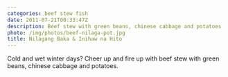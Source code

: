 ```yaml
---
categories: beef stew fish
date: 2011-07-21T00:33:47Z
description: Beef stew with green beans, chinese cabbage and potatoes
photo: /img/photos/beef-nilaga-pot.jpg
title: Nilagang Baka & Inihaw na Hito
---
```


Cold and wet winter days? Cheer up and fire up with beef stew with green beans, chinese cabbage and potatoes.